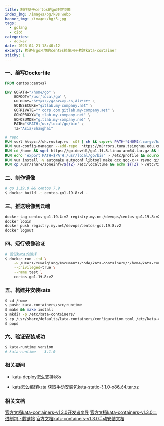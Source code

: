 ```yaml
---
title: 制作基于centos的go环境镜像
index_img: /images/bg/k8s.webp
banner_img: /images/bg/5.jpg
tags:
  - golang
  - cicd
categories:
  - docker
date: 2023-04-21 18:40:12
excerpt: 构建有go环境的centos镜像用于构建kata-container
sticky: 1
---
```


### 一、编写Dockerfile

``` Dockerfile
FROM centos:centos7

ENV GOPATH="/home/go" \
    GOROOT="/usr/local/go" \
    GOPROXY="https://goproxy.cn,direct" \
    GOINSECURE="gitlab.my-company.net" \
    GOPRIVATE="*.corp.com,gitlab.my-company.net" \
    GONOPROXY="gitlab.my-company.net" \
    GONOSUMDB="gitlab.my-company.net" \
    PATH="$PATH:/usr/local/go/bin" \
    TZ="Asia/Shanghai"

# repo
RUN curl https://sh.rustup.rs -sSf | sh && export PATH="$HOME/.cargo/bin:$PATH"
RUN yum-config-manager --add-repo  https://mirrors.tuna.tsinghua.edu.cn/docker-ce/linux/centos/docker-ce.repo && yum -y install wget
RUN cd /home && wget https://go.dev/dl/go1.19.8.linux-arm64.tar.gz && tar -C /usr/local -xzf go1.19.8.linux-arm64.tar.gz
RUN echo 'export PATH=$PATH:/usr/local/go/bin' > /etc/profile && source /etc/profile
RUN yum install -y automake autoconf libtool make gcc gcc-c++ rsync git
RUN cp /usr/share/zoneinfo/${TZ} /etc/localtime && echo ${TZ} > /etc/timezone
```

### 二、制作镜像

``` bash
# go 1.19.8 && centos 7.9 
$ docker build -t centos-go1.19.8:v1 .
```

### 三、推送镜像到云端

``` bash
docker tag centos-go1.19.8:v2 registry.my.net/devops/centos-go1.19.8:v2
docker login
docker push registry.my.net/devops/centos-go1.19.8:v2
docker logout
```

### 四、运行镜像验证

``` bash
# 验证kata的编译
$ docker run -itd \
    -v /Users/xuweiqiang/Documents/code/kata-containers/:/home/kata-containers \
    --privileged=true \
    --name test \
    centos-go1.19.8:v2
```

### 五、构建并安装kata

``` bash
$ cd /home
$ pushd kata-containers/src/runtime
$ make && make install
$ mkdir -p /etc/kata-containers/
$ cp /usr/share/defaults/kata-containers/configuration.toml /etc/kata-containers
$ popd
```

### 六、验证安装成功

``` bash
$ kata-runtime version
# kata-runtime  : 3.1.0
```

### 相关疑问

- kata-deploy怎么支持k8s

- kata怎么编译kata 获取手动安装包kata-static-3.1.0-x86_64.tar.xz

### 相关文档

[官方文档kata-containers-v1.3.0开发者向导](https://github.com/kata-containers/kata-containers/blob/3.1.0/docs/Developer-Guide.md)
[官方文档kata-containers-v1.3.0二进制包下载链接](https://github.com/kata-containers/kata-containers/releases/tag/3.1.0)
[官方文档kata-containers-v1.3.0手动安装文档](https://github.com/kata-containers/kata-containers/blob/3.1.0/docs/install/container-manager/containerd/containerd-install.md)

